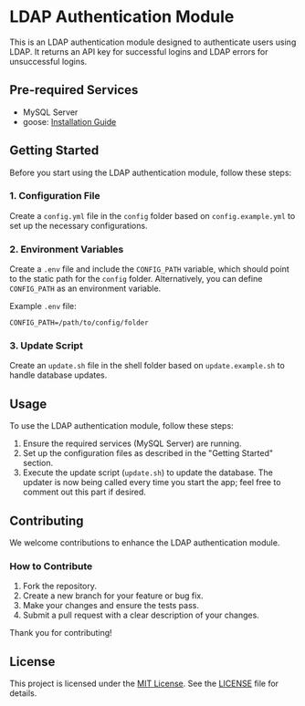 # LDAP Authentication Module

This is an LDAP authentication module designed to authenticate users using LDAP. It returns an API key for successful logins and LDAP errors for unsuccessful logins.

## Pre-required Services

- MySQL Server
- goose: [Installation Guide](https://github.com/pressly/goose#install)

## Getting Started

Before you start using the LDAP authentication module, follow these steps:

### 1. Configuration File

Create a `config.yml` file in the `config` folder based on `config.example.yml` to set up the necessary configurations.

### 2. Environment Variables

Create a `.env` file and include the `CONFIG_PATH` variable, which should point to the static path for the `config` folder. Alternatively, you can define `CONFIG_PATH` as an environment variable.

Example `.env` file:

```dotenv
CONFIG_PATH=/path/to/config/folder
```

### 3. Update Script
Create an `update.sh` file in the shell folder based on `update.example.sh` to handle database updates.

## Usage

To use the LDAP authentication module, follow these steps:

1. Ensure the required services (MySQL Server) are running.
2. Set up the configuration files as described in the "Getting Started" section.
3. Execute the update script (`update.sh`) to update the database. The updater is now being called every time you start the app; feel free to comment out this part if desired.

## Contributing

We welcome contributions to enhance the LDAP authentication module.

### How to Contribute

1. Fork the repository.
2. Create a new branch for your feature or bug fix.
3. Make your changes and ensure the tests pass.
4. Submit a pull request with a clear description of your changes.

Thank you for contributing!

## License

This project is licensed under the [MIT License](LICENSE). See the [LICENSE](LICENSE) file for details.
